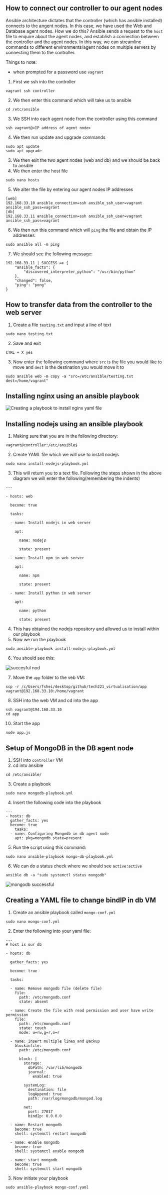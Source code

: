 ## How to connect our controller to our agent nodes

Ansible architecture dictates that the controller (which has ansible installed) connects to the angent nodes. In this case, we have used the Web and Database agent nodes. How we do this? Ansible sends a request to the `host` file to enquire about the agent nodes, and establish a connection between the controller and the agent nodes.
In this way, we can streamline commands to different environments/agent nodes on multiple servers by connecting them to the controller. 

Things to note:
- when prompted for a password use `vagrant`

1. First we ssh into the controller

```
vagrant ssh controller
```

2. We then enter this command which will take us to ansible 

```
cd /etc/ansible
```

3. We SSH into each agent node from the controller using this command 
```
ssh vagrant@<IP address of agent node>
```
4. We then run update and upgrade commands

```
sudo apt update
sudo apt upgrade
```

3. We then exit the two agent nodes (web and db) and we should be back to ansible
4. We then enter the host file

```
sudo nano hosts
```

5. We alter the file by entering our agent nodes IP addresses
```
[web]
192.168.33.10 ansible_connection=ssh ansible_ssh_user=vagrant ansible_ssh_pass=vagrant
[db]
192.168.33.11 ansible_connection=ssh ansible_ssh_user=vagrant ansible_ssh_pass=vagrant

```
6. We then run this command which will `ping` the file and obtain the IP addresses

```
sudo ansible all -m ping
```
7. We should see the following message:

```
192.168.33.11 | SUCCESS => {
    "ansible_facts": {
        "discovered_interpreter_python": "/usr/bin/python"
    },
    "changed": false,
    "ping": "pong"
}

```

## How to transfer data from the controller to the web server

1. Create a file `testing.txt` and input a line of text

```
sudo nano testing.txt
```
2. Save and exit

```
CTRL + X yes
```
3. Now enter the following command where `src` is the file you would like to move and `dest` is the destination you would move it to 

```
sudo ansible web -m copy -a "src=/etc/ansible/testing.txt dest=/home/vagrant"
```

## Installing nginx using an ansible playbook

![Creating a playbook to install nginx yaml file](https://github.com/fsh-nur/Iac/assets/129324316/d5a92fd7-957c-4eff-9497-0c31184854e9)

## Installing nodejs using an ansible playbook

1. Making sure that you are in the following directory:

```
vagrant@controller:/etc/ansible$
```
2. Create YAML file which we will use to install nodejs

```
sudo nano install-nodejs-playbook.yml
```

3. This will return you to a text file. Following the steps shown in the above diagram we will enter the following(remembering the indents)

```
---

- hosts: web

  become: true

  tasks:

  - name: Install nodejs in web server

    apt:

      name: nodejs

      state: present

  - name: Install npm in web server

    apt:

      name: npm

      state: present

  - name: Install python in web server

    apt:

      name: python

      state: present
```
4. This has obtained the nodejs repository and allowed us to install within our playbook
5. Now we run the playbook

```
sudo ansible-playbook install-nodejs-playbook.yml

```
6. You should see this:

![succesful nod](https://github.com/fsh-nur/Iac/assets/129324316/4634301f-3e60-4f99-8c5b-60a6fdcca50b)

7. Move the `app` folder to the veb VM:

```
scp -r /c/Users/fshei/desktop/github/tech221_virtualisation/app vagrant@192.168.33.10:/home/vagrant
```
8. SSH into the web VM and cd into the app

```
ssh vagrant@194.168.33.10
cd app
```
10. Start the app

```
node app.js
```

## Setup of MongoDB in the DB agent node

1. SSH into `controller` VM
2. cd into ansible

```
cd /etc/ansible/
```
3. Create a playbook 

```
sudo nano mongodb-playbook.yml
```
4. Insert the following code into the playbook

```
---
- hosts: db
  gather_facts: yes
  become: true
    tasks:
  - name: Configuring Mongodb in db agent node
    apt: pkg=mongodb state=present
```

5. Run the script using this command:

```
sudo nano ansible-playbook mongo-db-playbook.yml
```
6. We can do a status check where we should see `active:active`

```
ansible db -a "sudo systemctl status mongodb"
```
![mongodb successful](https://github.com/fsh-nur/Iac/assets/129324316/8bcec0a4-a940-452e-b7c0-7ef33dbab01d)


## Creating a YAML file to change bindIP in db VM

1. Create an ansible playbook called `mongo-conf.yml`

```
sudo nano mongo-conf.yml
```
2. Enter the following into your yaml file:

```
---
# host is our db

- hosts: db

  gather_facts: yes

  become: true

  tasks:

  - name: Remove mongodb file (delete file)
    file:
      path: /etc/mongodb.conf
      state: absent

  - name: Create the file with read permission and user have write permission
    file:
      path: /etc/mongodb.conf
      state: touch
      mode: u=rw,g=r,o=r

  - name: Insert multiple lines and Backup
    blockinfile:
      path: /etc/mongodb.conf

      block: |
        storage:
          dbPath: /var/lib/mongodb
          journal:
            enabled: true

        systemLog:
          destination: file
          logAppend: true
          path: /var/log/mongodb/mongod.log

        net:
          port: 27017
          bindIp: 0.0.0.0

  - name: Restart mongodb
    become: true
    shell: systemctl restart mongodb

  - name: enable mongodb
    become: true
    shell: systemctl enable mongodb

  - name: start mongodb
    become: true
    shell: systemctl start mongodb

```

3. Now initiate your playbook 

```
sudo ansible-playbook mongo-conf.yaml
```
